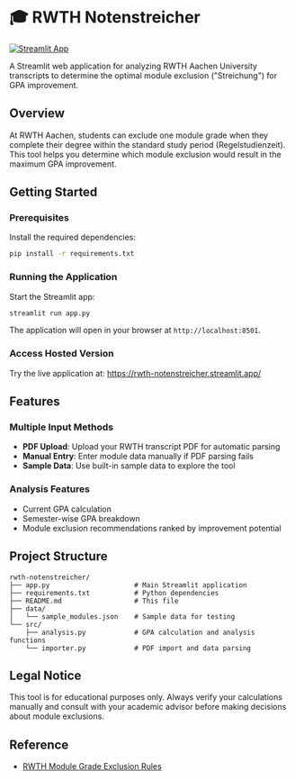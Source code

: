 # 🎓 RWTH Notenstreicher

[![Streamlit App](https://static.streamlit.io/badges/streamlit_badge_black_white.svg)](https://rwth-notenstreicher.streamlit.app/)

A Streamlit web application for analyzing RWTH Aachen University transcripts to determine the optimal module exclusion ("Streichung") for GPA improvement.

## Overview

At RWTH Aachen, students can exclude one module grade when they complete their degree within the standard study period (Regelstudienzeit). This tool helps you determine which module exclusion would result in the maximum GPA improvement.

## Getting Started

### Prerequisites
Install the required dependencies:

```bash
pip install -r requirements.txt
```

### Running the Application
Start the Streamlit app:

```bash
streamlit run app.py
```

The application will open in your browser at `http://localhost:8501`.

### Access Hosted Version
Try the live application at: https://rwth-notenstreicher.streamlit.app/

## Features

### Multiple Input Methods
- **PDF Upload**: Upload your RWTH transcript PDF for automatic parsing
- **Manual Entry**: Enter module data manually if PDF parsing fails
- **Sample Data**: Use built-in sample data to explore the tool

### Analysis Features
- Current GPA calculation
- Semester-wise GPA breakdown
- Module exclusion recommendations ranked by improvement potential

## Project Structure

```
rwth-notenstreicher/
├── app.py                     # Main Streamlit application
├── requirements.txt           # Python dependencies
├── README.md                  # This file
├── data/
│   └── sample_modules.json    # Sample data for testing
└── src/
    ├── analysis.py            # GPA calculation and analysis functions
    └── importer.py            # PDF import and data parsing
```

## Legal Notice

This tool is for educational purposes only. Always verify your calculations manually and consult with your academic advisor before making decisions about module exclusions.

## Reference

- [RWTH Module Grade Exclusion Rules](https://www.rwth-aachen.de/cms/root/studium/im-studium/pruefungsangelegenheiten/pruefungen/~whcqh/modulnotenstreichung-bei-regelstudienzei/?lidx=1)
